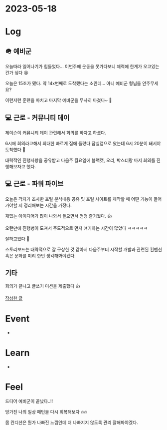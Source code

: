 # 2023-05-18

# Log

## 🪖 예비군

오늘따라 일어나기가 힘들었다... 이번주에 운동을 못가다보니 체력에 한계가 오고있는건가 싶다 😫

오늘은 15조가 됐다. 약 14x번째로 도착했다는 소린데... 아니 예비군 형님들 안주무세요?

이런저런 훈련을 마치고 마지막 예비군을 무사히 마쳤다~ 👻

## 💻 근로 - 커뮤니티 데이

제이슨이 커뮤니티 데이 관련해서 회의를 하자고 하셨다.

6시에 회의라고해서 최대한 빠르게 집에 들렀다 잠실캠으로 왔는데 6시 20분이 돼서야 도착했다 🥲

대략적인 진행사항을 공유받고 다음주 월요일에 블랙캣, 오리, 박스터랑 마저 회의를 진행해보자고 했다.

## 💻 근로 - 파워 파이브

오늘은 각자가 조사한 포털 분석내용 공유 및 포털 사이트를 제작할 때 어떤 기능이 들어가야할 지 정리해보는 시간을 가졌다.

재밌는 아이디어가 많이 나와서 들으면서 엄청 즐거웠다. 👍

오랜만에 진행병이 도져서 주도적으로 먼저 얘기하는 시간이 많았다 ㅋㅋㅋㅋㅋ

잘하고있다 💯

스토리보드는 대략적으로 잘 구상한 것 같아서 다음주부터 시작할 개발과 관련된 컨벤션 혹은 문화를 미리 한번 생각해봐야겠다.

## 기타

회의가 끝나고 글쓰기 미션을 제출했다 👍

[작성한 글](/ETC/log/우테코-레벨2-글쓰기)

# Event

- 

# Learn

- 

# Feel

드디어 예비군이 끝났다..!!

망가진 나의 일상 패턴을 다시 회복해보자 🔥🔥

몸 컨디션은 뭔가 나빠진 느낌인데 더 나빠지지 않도록 관리 잘해봐야겠다.